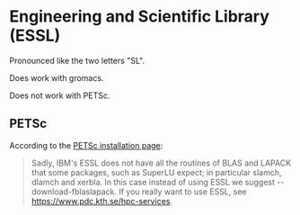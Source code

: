# Engineering and Scientific Library (ESSL)

Pronounced like the two letters "SL".

Does work with gromacs.

Does not work with PETSc.

## PETSc

According to the [PETSc installation page](https://www.mcs.anl.gov/petsc/documentation/installation.html):

> Sadly, IBM's ESSL does not have all the routines of BLAS and LAPACK that some packages, such as SuperLU expect; in particular slamch, dlamch and xerbla. In this case instead of using ESSL we suggest --download-fblaslapack. If you really want to use ESSL, see https://www.pdc.kth.se/hpc-services.

